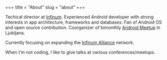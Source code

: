 +++
title = "About"
slug = "about"
+++

Techical director at [Infinum](https://www.infinum.co/). Experienced Android developer with strong interests in app architecture, frameworks and databases. Fan of Android OS and open source contribution. Coorganizer of bimonthly [Android Meetup](https://www.meetup.com/Android-Development-Slovenija/) in Ljubljana. 

Currently focusing on expanding the [Infinum Alliance](https://infinum.com/infinum-alliance/) network. 

When I'm not coding, I like to give talks at various conferences/meetups.
